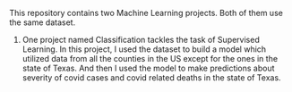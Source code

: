 This repository contains two Machine Learning projects. Both of them use the same dataset. 
1. One project named Classification tackles the task of Supervised Learning. In this project, I used the dataset to build a model which utilized data from all the counties in the US except for the ones in the state of Texas. And then I used the model to make predictions about severity of covid cases and covid related deaths in the state of Texas. 
